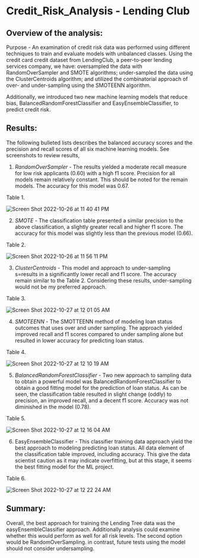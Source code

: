 # Credit_Risk_Analysis - Lending Club 

## Overview of the analysis: 

Purpose - An examination of credit risk data was performed using different techniques to train and evaluate models with unbalanced classes. Using the credit card credit dataset from LendingClub, a peer-to-peer lending services company, we have:  oversampled the data with RandomOverSampler and SMOTE algorithms; under-sampled the data using the ClusterCentroids algorithm; and utilized the combinatorial approach of over- and under-sampling using the SMOTEENN algorithm. 

Additionally, we introduced two new machine learning models that reduce bias, BalancedRandomForestClassifier and EasyEnsembleClassifier, to predict credit risk.

## Results: 

The following bulleted lists describes the balanced accuracy scores and the precision and recall scores of all six machine learning models. See screenshots to review results, 

1. _RandomOverSampler_ - The results yielded a moderate recall measure for low risk applicants (0.60)  with a high f1 score. Precision for all models remain relatively constant. This should be noted for the remain models. The accuracy for this model was 0.67. 

Table 1. 

![Screen Shot 2022-10-26 at 11 40 41 PM](https://user-images.githubusercontent.com/107972848/198185936-13f8ffc4-09f2-4a07-acde-e5b737fc54a3.png)


2. _SMOTE_ - The classification table presented a similar precision to the above classification, a slightly greater recall and higher f1 score. The accuracy for this model was slightly less than the previous model (0.66). 

Table 2. 

![Screen Shot 2022-10-26 at 11 56 11 PM](https://user-images.githubusercontent.com/107972848/198187743-a3606fe6-e856-497e-84ba-26db6e04c285.png)


3. _ClusterCentroids_ - This model and approach to under-sampling s=results in a significantly lower recall and f1 score. The accuracy remain similar to the Table 2. Considering these results, under-sampling would not be my preferred approach. 

Table 3. 

![Screen Shot 2022-10-27 at 12 01 05 AM](https://user-images.githubusercontent.com/107972848/198188334-5478ef72-db80-4c7f-ab7e-b7674902d717.png)


4. _SMOTEENN_ - The SMOTTEENN method of modeling loan status outcomes that uses over and under sampling. The approach yielded improved recall and f1 scores compared to under sampling alone but resulted in lower accuracy for predicting loan status. 

Table 4. 

![Screen Shot 2022-10-27 at 12 10 19 AM](https://user-images.githubusercontent.com/107972848/198189409-6ad721c7-0c81-4282-a774-66b0ece7b452.png)


5. _BalancedRandomForestClassifier_ - Two new approach to sampling data to obtain a powerful model was BalancedRandomForestClassifier to obtain a good fitting model for the prediction of loan status. As can be seen, the classification table resulted in slight change (oddly) to precision, an improved recall, and a decent f1 score. Accuracy was not diminished in the model (0.78). 

Table 5. 

![Screen Shot 2022-10-27 at 12 16 04 AM](https://user-images.githubusercontent.com/107972848/198190344-8d8aa15e-ff59-4698-9de3-6251ecb21ee9.png)


6. EasyEnsembleClassifier - This classifier training data approach yield the best approach to modeling predicting loan status. All data element of the classification table improved, including accuracy. This give the data scientist caution as it may indicate overfitting, but at this stage, it seems the best fitting model for the ML project. 

Table 6. 

![Screen Shot 2022-10-27 at 12 22 24 AM](https://user-images.githubusercontent.com/107972848/198191112-f1cb5e24-386b-411a-ae7b-adec7dfab4f2.png)



## Summary: 

Overall, the best approach for training the Lending Tree data was the easyEnsembleClassifier approach. Additionally analysis could examine whether this would perform as well for all risk levels. The second option would be RandomOverSampling. in contrast, future tests using the model should not consider undersampling. 

